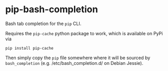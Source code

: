# pip-bash-completion
Bash tab completion for the `pip` CLI.

Requires the `pip-cache` python package to work, which is available on PyPi via

```
pip install pip-cache
```

Then simply copy the `pip` file somewhere where it will be sourced by
`bash_completion` (e.g. /etc/bash_completion.d/ on Debian Jessie).
